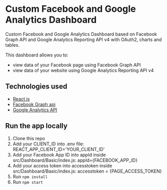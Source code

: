 # Custom Facebook and Google Analytics Dashboard

Custom Facebook and Google Analytics Dashboard based on Facebook Graph API and Google Analytics Reporting API v4 with OAuth2, charts and tables.

This dashboard allows you to:
- view data of your Facebook page using Facebook Graph API
- view data of your website using Google Analytics Reporting API v4

## Technologies used

- [React.js](https://reactjs.org/)
- [Facebook Graph api](https://developers.facebook.com/docs/graph-api)
- [Google Analytics API](https://developers.google.com/analytics/devguides/reporting/core/v4)

## Run the app locally

1. Clone this repo
2. Add your CLIENT_ID into .env file:
    REACT_APP_CLIENT_ID='YOUR_CLIENT_ID'
3. Add your Facebook App ID into appId inside src/Dashboard/Basic/index.js:
    appId={FACEBOOK_APP_ID}
4. Add your access token into accesstoken inside src/Dashboard/Basic/index.js:
    accesstoken = {PAGE_ACCESS_TOKEN}
5. Run ```npm install```
6. Run ```npm start```

